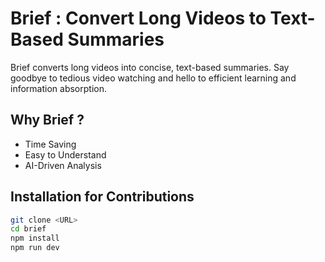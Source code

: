 # Brief :  Convert Long Videos to Text-Based Summaries 
Brief converts long videos into concise, text-based summaries. Say goodbye to tedious video watching and hello to efficient learning and information absorption.

## Why Brief ?
* Time Saving
* Easy to Understand
* AI-Driven Analysis



## Installation for Contributions

```bash
git clone <URL>
cd brief
npm install
npm run dev
```

